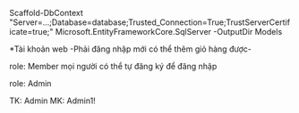 Scaffold-DbContext "Server=...;Database=database;Trusted_Connection=True;TrustServerCertificate=true;" Microsoft.EntityFrameworkCore.SqlServer -OutputDir Models


*Tài khoản web
-Phải đăng nhập mới có thể thêm giỏ hàng được-

role: Member mọi người có thể tự đăng ký để đăng nhập

role: Admin 

TK: Admin
MK: Admin1!



